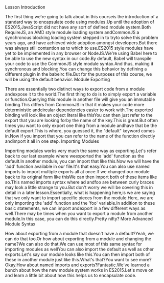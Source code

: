 Lesson Introduction

The first thing we're going to talk about in this courseis the introduction of a standard way to encapsulate code using modules.Up until the adoption of ES2015,JavaScript did not have any sort of defined module system.Both RequireJS, an AMD style module loading system andCommonJS a synchronous blocking loading system stepped in to tryto solve this problem years ago, and have achieved wide adoption amongst developers.But there was always still contention as to which to use.ES2015 style modules have yet to be implemented in any browser or NodeJS.We're using Babel here to be able to use the new syntax in our code.By default, Babel will transpile your code to use the CommonJS style module syntax.And thus, making it synchronous and blocking.You can change this behavior by defining a different plugin in the babelrc file.But for the purposes of this course, we will be using the default behavior.
Module Exporting

There are essentially two distinct ways to export code from a module andexpose it to the world.The first thing to do is to simply export a variable or function.Querying this module in another file will give you an immutable binding.This differs from CommonJS in that it makes your code more deterministic andcircular dependencies easier to work with.The exported binding will look like an object literal like thisYou can then just refer to the export that you are looking forby the name of the key.This is great.But often times you want to only export one thing from a module andhave that be the default export.This is where, you guessed it, the "default" keyword comes in.Now if you import that you can refer to the name of the function directly andimport it all in one step.
Importing Modules

Importing modules works very much the same way as exporting.Let's refer back to our last example where weexported the 'add' function as the default.In another module, you can import that like this.Now we will have the 'add' function available in our file.It's that easy.You can also use named imports to import multiple exports all at once.If we changed our module back to its original form like thisWe can then import both of these items like so.This named imports syntax where ad andfoo are between curly braces may look a little strange to you.But don't worry we will be covering this in detail in a later lesson.Essentially, what is happening here,is we are saying that we only want to import specific pieces from the module.Here, we are only importing the 'add' function and the 'foo' variable.In addition to these basic statements, we can import andexport in a few different ways as well.There may be times when you want to export a module from another module.In this case, you can do this directly.Pretty nifty?
More Advanced Module Syntax

How about exporting from a module that doesn't have a default?Yeah, we can do that too.Or how about exporting from a module and changing the name?We can also do that.We can use most of this same syntax for importing modules as wellYou can also import the default as well as other exports.Let's say our module looks like this.You can then import both of these in another module just like this.What's that?You want to see more?Okay.How about named imports and exports?Fantastic.We've learned a bunch about how the new module system works in ES2015.Let's move on and learn a little bit about how this helps us to encapsulate code.
